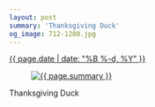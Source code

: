 ```yaml
---
layout: post
summary: 'Thanksgiving Duck'
og_image: 712-1280.jpg
---
```


<p>
 <time>
  <a href="/712">
   {{ page.date | date: "%B %-d, %Y" }}
  </a>
 </time>
 <a href="/712">
  <figure data-taken="11/24/2017">
   <img alt="{{ page.summary }}" sizes="(min-width: 700px) 50vw, calc(100vw - 2rem)" src="{{ site.assets_url }}/712-640.jpg" srcset="{{ site.assets_url }}/712-320.jpg 320w, {{ site.assets_url }}/712-640.jpg 640w, {{ site.assets_url }}/712-960.jpg 960w, {{ site.assets_url }}/712-1280.jpg 1280w"/>
  </figure>
 </a>
 <span>
  Thanksgiving Duck
 </span>
</p>
